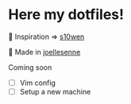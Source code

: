 # Here my dotfiles!

🦄 Inspiration => [s10wen](https://github.com/s10wen/dotfiles)

🌈 Made in [joellesenne](https://github.com/joellesenne)

Coming soon

- [ ] Vim config
- [ ] Setup a new machine